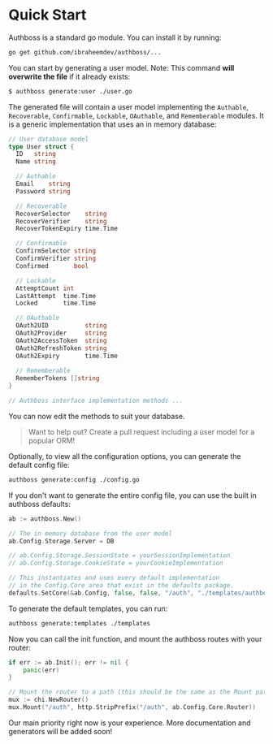 # Quick Start

Authboss is a standard go module. You can install it by running:

```bash
go get github.com/ibraheemdev/authboss/...
```
You can start by generating a user model. Note: This command **will overwrite the file** if it already exists:

```bash
$ authboss generate:user ./user.go
```

The generated file will contain a user model implementing the `Authable`, `Recoverable`, `Confirmable`, `Lockable`, `OAuthable`, and `Rememberable` modules. It is a generic implementation that uses an in memory database: 

```go
// User database model
type User struct {
  ID   string
  Name string

  // Authable
  Email    string
  Password string

  // Recoverable
  RecoverSelector    string
  RecoverVerifier    string
  RecoverTokenExpiry time.Time

  // Confirmable
  ConfirmSelector string
  ConfirmVerifier string
  Confirmed       bool

  // Lockable
  AttemptCount int
  LastAttempt  time.Time
  Locked       time.Time

  // OAuthable
  OAuth2UID          string
  OAuth2Provider     string
  OAuth2AccessToken  string
  OAuth2RefreshToken string
  OAuth2Expiry       time.Time
    
  // Rememberable
  RememberTokens []string
}

// Authboss interface implementation methods ...
```

You can now edit the methods to suit your database.

> Want to help out? Create a pull request including a user model for a popular ORM!

Optionally, to view all the configuration options, you can generate the default config file:

```bash
authboss generate:config ./config.go
```

If you don't want to generate the entire config file, you can use the 
built in authboss defaults:

```go
ab := authboss.New()

// The in memory database from the user model
ab.Config.Storage.Server = DB

// ab.Config.Storage.SessionState = yourSessionImplementation
// ab.Config.Storage.CookieState = yourCookieImplementation

// This instantiates and uses every default implementation
// in the Config.Core area that exist in the defaults package.
defaults.SetCore(&ab.Config, false, false, "/auth", "./templates/authboss")
```

To generate the default templates, you can run:

```bash
authboss generate:templates ./templates
```

Now you can call the init function, and mount the authboss routes with your router:

```go
if err := ab.Init(); err != nil {
    panic(err)
}

// Mount the router to a path (this should be the same as the Mount path above)
mux := chi.NewRouter()
mux.Mount("/auth", http.StripPrefix("/auth", ab.Config.Core.Router))
```

Our main priority right now is your experience. More documentation and generators will be added soon!
